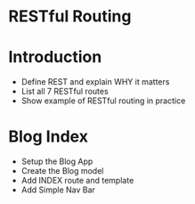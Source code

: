 # RESTful Routing

# Introduction

- Define REST and explain WHY it matters
- List all 7 RESTful routes
- Show example of RESTful routing in practice

# Blog Index

- Setup the Blog App
- Create the Blog model
- Add INDEX route and template
- Add Simple Nav Bar
